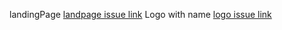 landingPage [landpage issue link](https://github.com/zuri-training/Qr_gen-Team_54-Repo/issues/1)
Logo with name [logo issue link](https://github.com/zuri-training/Qr_gen-Team_54-Repo/issues/61)
